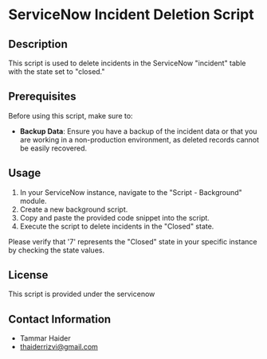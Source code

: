 # ServiceNow Incident Deletion Script

## Description

This script is used to delete incidents in the ServiceNow "incident" table with the state set to "closed."

## Prerequisites

Before using this script, make sure to:

- **Backup Data**: Ensure you have a backup of the incident data or that you are working in a non-production environment, as deleted records cannot be easily recovered.

## Usage

1. In your ServiceNow instance, navigate to the "Script - Background" module.
2. Create a new background script.
3. Copy and paste the provided code snippet into the script.
4. Execute the script to delete incidents in the "Closed" state.

Please verify that '7' represents the "Closed" state in your specific instance by checking the state values.

## License

This script is provided under the servicenow

## Contact Information

- Tammar Haider
- thaiderrizvi@gmail.com
